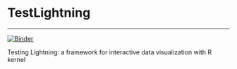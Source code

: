 # TestLightning
-------------
[![Binder](http://mybinder.org/badge.svg)](http://mybinder.org:/repo/reemuw/testlightning)

Testing Lightning: a framework for interactive data visualization with R kernel
